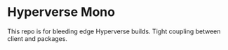# Hyperverse Mono

This repo is for bleeding edge Hyperverse builds. Tight coupling between client and packages.